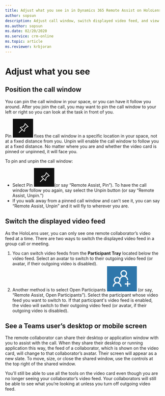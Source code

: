 ```yaml
---
title: Adjust what you see in in Dynamics 365 Remote Assist on HoloLens 
author: sopsun
description: Adjust call window, switch displayed video feed, and view Teams user's desktop or mobile screen 
ms.author: sopsun
ms.date: 02/20/2020
ms.service: crm-online
ms.topic: article
ms.reviewer: krbjoran
---
```

# Adjust what you see

## Position the call window 

You can pin the call window in your space, or you can have it follow you around. After you join the call, you may want to pin the call window to your left or right so you can look at the task in front of you. 

Pin ![Pin](media/RAHL_Pin.png "Pin") fixes the call window in a specific location in your space, not at a fixed distance from you. Unpin will enable the call window to follow you at a fixed distance. No matter where you are and whether the video card is pinned or unpinned, it will face you.

To pin and unpin the call window: 
* Select Pin ![Pin](media/RAHL_Pin.png "Pin")(or say “Remote Assist, Pin”). To have the call window follow you again, say select the Unpin button (or say “Remote Assist, Unpin.”)
*	If you walk away from a pinned call window and can’t see it, you can say “Remote Assist, Unpin” and it will fly to wherever you are. 


## Switch the displayed video feed   

As the HoloLens user, you can only see one remote collaborator’s video feed at a time. There are two ways to switch the displayed video feed in a group call or meeting.

1. You can switch video feeds from the **Participant Tray** located below the video feed. Select an avatar to switch to their outgoing video feed (or avatar, if their outgoing video is disabled). 
2. Another method is to select Open Participants ![OpenParticpants](media/RAHL_Participants.png "OpenParticpants") (or say, “Remote Assist, Open Participants”). Select the participant whose video feed you want to switch to. If that participant's video feed is enabled, the video will switch to their outgoing video feed (or avatar, if their outgoing video is disabled).


## See a Teams user’s desktop or mobile screen  

The remote collaborator can share their desktop or application window with you to assist with the call. When they share their desktop or running application this way, the feed of a collaborator, which is shown on the video card, will change to that collaborator’s avatar. Their screen will appear as a new slate. To move, size, or close the shared window, use the controls at the top right of the shared window.

You'll still be able to use all the tools on the video card even though you are no longer seeing your collaborator’s video feed. Your collaborators will still be able to see what you’re looking at unless you turn off outgoing video feed. 



